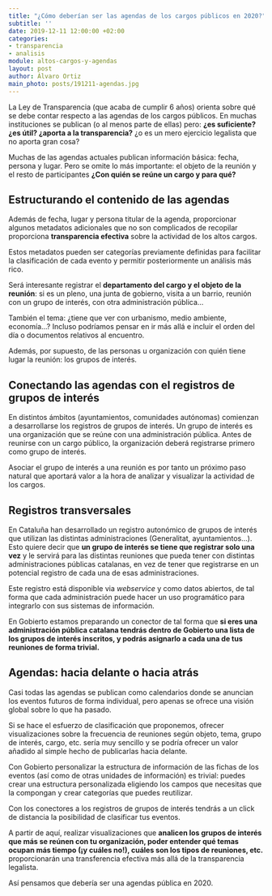 ```yaml
---
title: "¿Cómo deberían ser las agendas de los cargos públicos en 2020?"
subtitle: ''
date: 2019-12-11 12:00:00 +02:00
categories:
- transparencia
- analisis
module: altos-cargos-y-agendas
layout: post
author: Álvaro Ortiz
main_photo: posts/191211-agendas.jpg
---
```


La Ley de Transparencia (que acaba de cumplir 6 años) orienta sobre qué se debe contar respecto a las agendas de los cargos públicos. En muchas instituciones se publican (o al menos parte de ellas) pero: **¿es suficiente? ¿es útil? ¿aporta a la transparencia?** ¿o es un mero ejercicio legalista que no aporta gran cosa? 

Muchas de las agendas actuales publican información básica: fecha, persona y lugar. Pero se omite lo más importante: el objeto de la reunión y el resto de participantes **¿Con quién se reúne un cargo y para qué?**


## Estructurando el contenido de las agendas

Además de fecha, lugar y persona titular de la agenda, proporcionar algunos metadatos adicionales que no son complicados de recopilar proporciona **transparencia efectiva** sobre la actividad de los altos cargos. 

Estos metadatos pueden ser categorías previamente definidas para facilitar la clasificación de cada evento y permitir posteriormente un análisis más rico. 

Será interesante registrar el **departamento del cargo y el objeto de la reunión**: si es un pleno, una junta de gobierno, visita a un barrio, reunión con un grupo de interés, con otra administración pública…

También el tema: ¿tiene que ver con urbanismo, medio ambiente, economía...? Incluso podríamos pensar en ir más allá e incluir el orden del día o documentos relativos al encuentro.

Además, por supuesto, de las personas u organización con quién tiene lugar la reunión: los grupos de interés.


## Conectando las agendas con el registros de grupos de interés

En distintos ámbitos (ayuntamientos, comunidades autónomas) comienzan a desarrollarse los registros de grupos de interés. Un grupo de interés es una organización que se reúne con una administración pública. Antes de reunirse con un cargo público, la organización deberá registrarse primero como grupo de interés.

Asociar el grupo de interés a una reunión es por tanto un próximo paso natural que aportará valor a la hora de analizar y visualizar la actividad de los cargos.


## Registros transversales

En Cataluña han desarrollado un registro autonómico de grupos de interés que utilizan las distintas administraciones (Generalitat, ayuntamientos...). Esto quiere decir que **un grupo de interés se tiene que registrar solo una vez** y le servirá para las distintas reuniones que pueda tener con distintas administraciones públicas catalanas, en vez de tener que registrarse en un potencial registro de cada una de esas administraciones. 

Este registro está disponible via _webservice_ y como datos abiertos, de tal forma que cada administración puede hacer un uso programático para integrarlo con sus sistemas de información. 

En Gobierto estamos preparando un conector de tal forma que **si eres una administración pública catalana tendrás dentro de Gobierto una lista de los grupos de interés inscritos, y podrás asignarlo a cada una de tus reuniones de forma trivial.**


## Agendas: hacia delante o hacia atrás

Casi todas las agendas se publican como calendarios donde se anuncian los eventos futuros de forma individual, pero apenas se ofrece una visión global sobre lo que ha pasado. 

Si se hace el esfuerzo de clasificación que proponemos, ofrecer visualizaciones sobre la frecuencia de reuniones según objeto, tema, grupo de interés, cargo, etc. sería muy sencillo y se podría ofrecer un valor añadido al simple hecho de publicarlas hacia delante.

<div class="separator blue short"></div>

Con Gobierto personalizar la estructura de información de las fichas de los eventos (así como de otras unidades de información) es trivial: puedes crear una estructura personalizada eligiendo los campos que necesitas que la compongan y crear categorías que puedes reutilizar.

Con los conectores a los registros de grupos de interés tendrás a un click de distancia la posibilidad de clasificar tus eventos.

A partir de aquí, realizar visualizaciones que **analicen los grupos de interés que más se reúnen con tu organización, poder entender qué temas ocupan más tiempo (¡y cuáles no!), cuáles son los tipos de reuniones, etc.** proporcionarán una transferencia efectiva más allá de la transparencia legalista.

Así pensamos que debería ser una agendas pública en 2020.